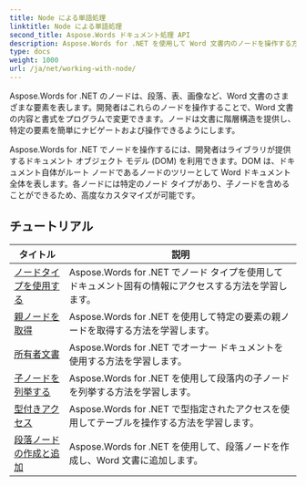 ```yaml
---
title: Node による単語処理
linktitle: Node による単語処理
second_title: Aspose.Words ドキュメント処理 API
description: Aspose.Words for .NET を使用して Word 文書内のノードを操作する方法を学習します。コード例を含む詳細なチュートリアル。
type: docs
weight: 1000
url: /ja/net/working-with-node/
---
```

Aspose.Words for .NET のノードは、段落、表、画像など、Word 文書のさまざまな要素を表します。開発者はこれらのノードを操作することで、Word 文書の内容と書式をプログラムで変更できます。ノードは文書に階層構造を提供し、特定の要素を簡単にナビゲートおよび操作できるようにします。

Aspose.Words for .NET でノードを操作するには、開発者はライブラリが提供するドキュメント オブジェクト モデル (DOM) を利用できます。DOM は、ドキュメント自体がルート ノードであるノードのツリーとして Word ドキュメント全体を表します。各ノードには特定のノード タイプがあり、子ノードを含めることができるため、高度なカスタマイズが可能です。

 ## チュートリアル
| タイトル | 説明 |
| --- | --- |
| [ノードタイプを使用する](./use-node-type/) | Aspose.Words for .NET でノード タイプを使用してドキュメント固有の情報にアクセスする方法を学習します。 |
| [親ノードを取得](./get-parent-node/) | Aspose.Words for .NET を使用して特定の要素の親ノードを取得する方法を学習します。 |
| [所有者文書](./owner-document/) | Aspose.Words for .NET でオーナー ドキュメントを使用する方法を学習します。 |
| [子ノードを列挙する](./enumerate-child-nodes/) | Aspose.Words for .NET を使用して段落内の子ノードを列挙する方法を学習します。 |
| [型付きアクセス](./typed-access/) | Aspose.Words for .NET で型指定されたアクセスを使用してテーブルを操作する方法を学習します。 |
| [段落ノードの作成と追加](./create-and-add-paragraph-node/) | Aspose.Words for .NET を使用して、段落ノードを作成し、Word 文書に追加します。 |